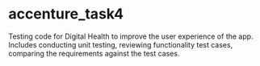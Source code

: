 # accenture_task4
Testing code for Digital Health to improve the user experience of the app. Includes conducting unit testing, reviewing functionality test cases, comparing the requirements against the test cases.
